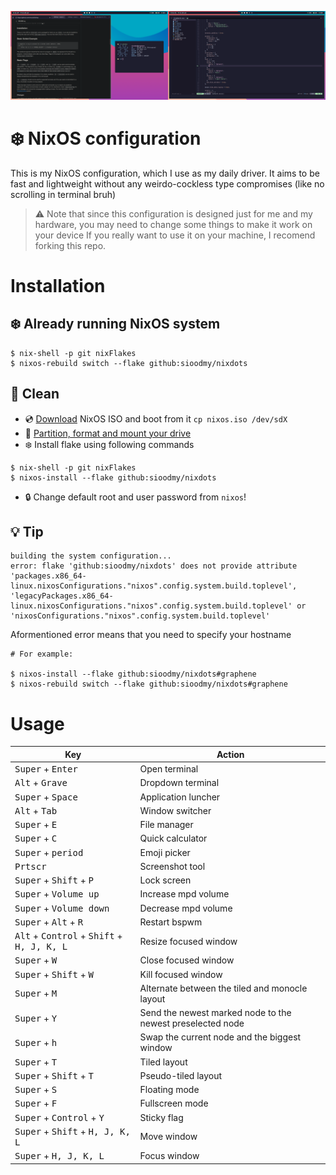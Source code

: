 ![screenshot](assets/screenshot.png)

# ❄️ NixOS configuration

This is my NixOS configuration, which I use as my daily driver. It aims to be fast and lightweight without any weirdo-cockless type compromises (like no scrolling in terminal bruh)

> ⚠️ Note that since this configuration is designed just for me and my hardware, you may need to change some things to make it work on your device
> If you really want to use it on your machine, I recomend forking this repo.

# Installation 

## ❄️ Already running NixOS system

``` 
$ nix-shell -p git nixFlakes
$ nixos-rebuild switch --flake github:sioodmy/nixdots
```
## 🧹 Clean

* 💿 [Download](https://nixos.org/download.html#download-nix) NixOS ISO and boot from it `cp nixos.iso /dev/sdX`
* 💾 [Partition, format and mount your drive](https://nixos.org/manual/nixos/stable/index.html#sec-installation-partitioning)
* ❄️ Install flake using following commands

``` 
$ nix-shell -p git nixFlakes
$ nixos-install --flake github:sioodmy/nixdots
```

* 🔒 Change default root and user password from `nixos`!


## 💡 Tip
```
building the system configuration...
error: flake 'github:sioodmy/nixdots' does not provide attribute 'packages.x86_64-linux.nixosConfigurations."nixos".config.system.build.toplevel', 'legacyPackages.x86_64-linux.nixosConfigurations."nixos".config.system.build.toplevel' or 'nixosConfigurations."nixos".config.system.build.toplevel'
```

Aformentioned error means that you need to specify your hostname

```
# For example:

$ nixos-install --flake github:sioodmy/nixdots#graphene
$ nixos-rebuild switch --flake github:sioodmy/nixdots#graphene
```

# Usage 

  
| Key | Action |
|---|---|
| <kbd>Super</kbd> + <kbd>Enter</kbd> | Open terminal |
| <kbd>Alt</kbd> + <kbd>Grave</kbd> | Dropdown terminal |
| <kbd>Super</kbd> + <kbd>Space</kbd> | Application luncher |
| <kbd>Alt</kbd> + <kbd>Tab</kbd> | Window switcher |
| <kbd>Super</kbd> + <kbd>E</kbd> | File manager |
| <kbd>Super</kbd> + <kbd>C</kbd> | Quick calculator |
| <kbd>Super</kbd> + <kbd>period</kbd> | Emoji picker |
| <kbd>Prtscr</kbd> | Screenshot tool |
| <kbd>Super</kbd> + <kbd>Shift</kbd> + <kbd>P</kbd> | Lock screen |
| <kbd>Super</kbd> + <kbd>Volume up</kbd> | Increase mpd volume |
| <kbd>Super</kbd> + <kbd>Volume down</kbd> | Decrease mpd volume |
| <kbd>Super</kbd> + <kbd>Alt</kbd> + <kbd>R</kbd> | Restart bspwm |
| <kbd>Alt</kbd> + <kbd>Control</kbd> + <kbd>Shift</kbd> + <kbd>H, J, K, L</kbd> | Resize focused window |
| <kbd>Super</kbd> + <kbd>W</kbd> | Close focused window |
| <kbd>Super</kbd> + <kbd>Shift</kbd> + <kbd>W</kbd> | Kill focused window |
| <kbd>Super</kbd> + <kbd>M</kbd> | Alternate between the tiled and monocle layout |
| <kbd>Super</kbd> + <kbd>Y</kbd> | Send the newest marked node to the newest preselected node |
| <kbd>Super</kbd> + <kbd>h</kbd> | Swap the current node and the biggest window |
| <kbd>Super</kbd> + <kbd>T</kbd> | Tiled layout |
| <kbd>Super</kbd> + <kbd>Shift</kbd> + <kbd>T</kbd> | Pseudo-tiled layout | 
| <kbd>Super</kbd> + <kbd>S</kbd> | Floating mode |
| <kbd>Super</kbd> + <kbd>F</kbd> | Fullscreen mode |
| <kbd>Super</kbd> + <kbd>Control</kbd> + <kbd>Y</kbd> | Sticky flag |
| <kbd>Super</kbd> + <kbd>Shift</kbd> + <kbd>H, J, K, L</kbd> | Move window |
| <kbd>Super</kbd> + <kbd>H, J, K, L</kbd> | Focus window |

